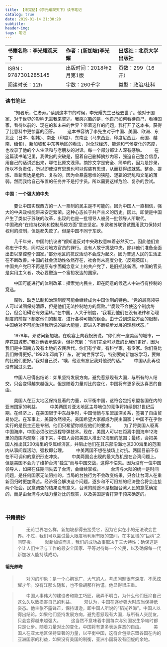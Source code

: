 ```yaml
---
title: 【未完结】《李光耀观天下》读书笔记
catalog: true
date: 2019-01-14 21:30:28
subtitle:
header-img:
tags: 笔记
---
```

|书籍名称：李光耀观天下|作者：[新加坡]李光耀 |出版社：北京大学出版社
|:---|:---|:---|
|ISBN：9787301285145|出版时间：2018年2月第1版|页数：299（16开）
|阅读时长：12h|字数：260千字|类型：政治/社科

### 读书笔记
&emsp;&emsp;“知者乐，仁者寿。”读到这本书的时候，李光耀先生已经去世了。他对于国家、对于世界的影响无需我来赘述。我感兴趣的是，他自己如何看待自己，看待国家，看待以前的、现在的和未来的世界？带着这样的问题，我打开了这本书，获得了比意料中更惊喜的回答。
&emsp;&emsp;这本书容纳了李先生对于中国、美国、欧洲、东北亚（日本、朝韩）、南亚（印度）、东南亚（马来西亚、印度尼西亚、泰国、越南、缅甸）、新加坡和中东等地区的看法，对全球经济、能源和气候变化的态度，也收录了他的个人生活和与老朋友的对话。每一个部分都让人深有感触。
&emsp;&emsp;在这篇读书笔记里，我做出的突破是，逼着自己删掉摘抄内容，强迫自己整合信息，用自己的话讲述出来，哪怕比原文浅薄。摘抄文字是安全、简单的，因为是抄录，所以不负责任，所以即使没有思想也可以假装有思想，从而获得成就感。整合、提炼、重新表达是危险、复杂的，因为会暴露思维的狭隘、逻辑的混乱和文笔的薄弱。然而我给自己布置的任务并不是打字员。所以需要这样危险、复杂的尝试。

#### 中国：一个强大的中央

 &emsp;&emsp;要让中国实现西方的一人一票制的民主是不可能的。因为中国人一直相信，强大的中央政权能带来安定繁荣。这种心态长于共产主义的历史。因此，即使是中国产生了类似于苏联的改革，出现的也是一批领导人被另一批领导人所取代。
 &emsp;&emsp;中国政府“在维持权利和控制局势方面”意志坚定。东欧和苏联曾试图用武力保持对权利的控制，但是都失败了。但是中国不同于东欧。

 &emsp;&emsp;几千年来，中国的抗议者“都知道反对中央政权意味着必然灭亡。因此他们宣称忠于中央，同时反对地方官员的罪行。没有人敢于挑战中央，除非他们准备全面出击以掌控整个国家。”部分地区的抗议活动不会成为起义。因为普通人民的生活正在不断改善。中国的社会流动性依然存在，社会尚未高度分化（反观英国）。
 &emsp;&emsp;中国共产党已不再是原有字面概念意义上的共产党了，是旧瓶装新酒。中国的官员是实用主义者，决心要塑造一个富裕发达的国家。

 &emsp;&emsp;中国可能进行的体制改革：探索党内民主，即在同意的候选人中进行有控制的竞选。

 &emsp;&emsp;腐败、缺乏法制和治理制度可能会继续成为中国体制的特色。“党的最高领导人可以试图保持清廉，但是他们无法控制地方的腐败。”“腐败不会使这个制度垮台，但会阻碍它有效运转。”在中国，人大于制度，“我看到他们在没有法律和治理制度的前提下制定他们的制度，进行各种可能的组合。由于受到这些方面的限制，中国绝对不可能发挥我所说的最大能量，即进入不断稳步发展的理想状态。”

 &emsp;&emsp;1978年，邓访问新加坡。在晚宴上向我祝贺说，“你们有一座美丽的城市，一座花园城市。”我对他表示感谢，但补充到：“你们完全可以做的比我们更好，因为我们是中国南方没有土地的农民后代。你们有学者，有科学家，有专家。你们将比我们做得更好。”1992年邓南下广东，说“向世界学习，特别要向新加坡学习，要做的比他们更好。”我对自己说，“噢，他没有忘记我对他说的话。”
&emsp;&emsp;中国从此再也没有回过头去。

&emsp;&emsp;中国人已得出结论：如果坚持发展方向，避免惹怒现有大国，与所有的人结交，只会变得越来越强大。但是随着力量对比的变化，中国将有更多表达喜恶的自由。

&emsp;&emsp;美国人在亚太地区保持显著的力量，以平衡中国，这符合包括东盟各国在内的亚洲国家的利益。
&emsp;&emsp;中美两国对亚太地区主导地位的竞争将持续到21世纪后期。在经济上，在美国限于中东战争时，中国悄悄与东盟加深关系，签署了自由贸易协定。在军事上，美国依然领先。美国希望大家都成为民主国家；中国不在乎你实行的是民主还是专制，他们只希望你顺应他们的要求。
&emsp;&emsp;为了将美国人驱离中国海岸，中国必须改进远程导弹技术。现在，美国人可以在距离中国海岸12海里的范围内观察；接下来，中国人会把美国人推出12海里的范围；最终，会把美国人推出其200海里的专属经济区，并阻止他们在其东部沿海地区200海里的范围内从事间谍活动。强权即公理。
&emsp;&emsp;中美两国不想在战场上对抗。两国目前不存在不可调和的意识形态冲突。
&emsp;&emsp;中美两国会出现的最大危机是在台湾问题上。但是美国不会为了维护台湾“独立”而与中国交战，这得不偿失。因为没有一位中国领导人，如果在任期间失去了台湾，会继续掌权。
&emsp;&emsp;台湾与大陆的统一是时间问题，是任何国家无法阻挡的。当局的台独行为不会改变结果，只会让台湾人在重新回归时更加痛苦。经济将会解决这个问题，逐步和不可阻挡的经济整合将会连接两个社会。民意调查的结果没有意义，台湾的前途不是根据台湾人民的意愿确定的，而是由台湾与大陆力量对比的现实，以及美国是否打算干预来确定的。

&emsp;&emsp;













### 书籍摘抄

>&emsp;&emsp;无论世界怎么样，新加坡都得去接受它，因为它实在小的无法改变世界。不过，我们可以尝试最大限度地利用有限的空间，在本区域的“巨树”之间穿梭。
>&emsp;&emsp;就新加坡而言，我们的成功故事取决于三大特性：确保这是个让人们生活与工作的最安全国家、平等对待每一个公民，以及确保每一代新加坡人能持续成功。




#### 韬光养晦
>&emsp;&emsp;对习的印象：是一个心胸宽广、大气的人。考虑问题很有深度，不愿炫耀才华。没有江那么随和，也不像胡那样拘谨。他显得很庄重。

>&emsp;&emsp;中国人事伟大的建设者和能工巧匠，我弄不明白，为什么他们压抑自己这么久以致损害自己的利益。
>&emsp;&emsp;邓认为，中国在逐步强大时应当保持低姿态。他主张不露锋芒，保持谦逊，即中国人所说的“韬光养晦”。中国人以得出结论。如果他们坚持发展方向，避免惹怒现有大国，与所有人交朋友，只会变得越来越强大。
>&emsp;&emsp;这当然不意味着中国每次与别国发生争端时都只是让步。随着力量对比的变化，中国将有更多表达喜恶的自由。
>&emsp;&emsp;美国人在亚太地区保持显著的力量，以平衡中国，这符合包括东盟各国在内的亚洲国家的利益，如果没有美国的制衡，亚洲小国将没有回旋的余地。


